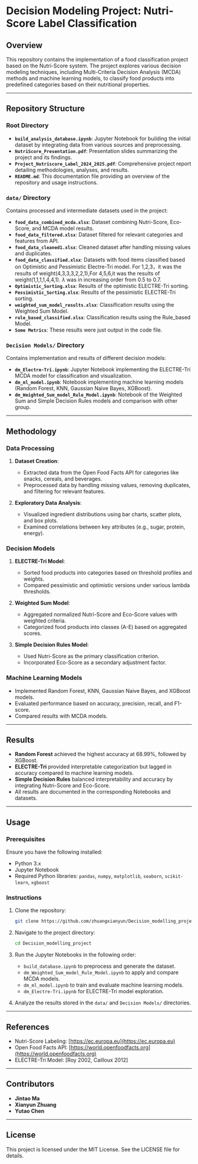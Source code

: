 # Decision Modeling Project: Nutri-Score Label Classification

## Overview
This repository contains the implementation of a food classification project based on the Nutri-Score system. The project explores various decision modeling techniques, including Multi-Criteria Decision Analysis (MCDA) methods and machine learning models, to classify food products into predefined categories based on their nutritional properties.

---

## Repository Structure

### Root Directory
- **`build_analysis_database.ipynb`**: Jupyter Notebook for building the initial dataset by integrating data from various sources and preprocessing.
- **`NutriScore_Presentation.pdf`**: Presentation slides summarizing the project and its findings.
- **`Project_Nutriscore_Label_2024_2025.pdf`**: Comprehensive project report detailing methodologies, analyses, and results.
- **`README.md`**: This documentation file providing an overview of the repository and usage instructions.

### `data/` Directory
Contains processed and intermediate datasets used in the project:
- **`food_data_combined_mcda.xlsx`**: Dataset combining Nutri-Score, Eco-Score, and MCDA model results.
- **`food_data_filtered.xlsx`**: Dataset filtered for relevant categories and features from API.
- **`food_data_cleaned1.xlsx`**: Cleaned dataset after handling missing values and duplicates.
- **`food_data_classified.xlsx`**: Datasets with food items classified based on Optimistic and Pessimistic Electre-Tri model. For 1,2,3，it was the results of weight(4,3,3,3,2,2,1),For 4,5,6,it was the results of weight(1,1,1,1,4,4,1). $\lambda$ was in increasing order from 0.5 to 0.7.
- **`Optimistic_Sorting.xlsx`**: Results of the optimistic ELECTRE-Tri sorting.
- **`Pessimistic_Sorting.xlsx`**: Results of the pessimistic ELECTRE-Tri sorting.
- **`weighted_sum_model_results.xlsx`**: Classification results using the Weighted Sum Model.
- **`rule_based_classified.xlsx`**: Classification results using the Rule_based Model.
- **`Some Metrics`**: These results were just output in the code file.


### `Decision Models/` Directory
Contains implementation and results of different decision models:
- **`dm_Electre-Tri.ipynb`**: Jupyter Notebook implementing the ELECTRE-Tri MCDA model for classification and visualization. 
- **`dm_ml_model.ipynb`**: Notebook implementing machine learning models (Random Forest, KNN, Gaussian Naive Bayes, XGBoost).
- **`dm_Weighted_Sum_model_Rule_Model.ipynb`**: Notebook of the Weighted Sum and Simple Decision Rules models and comparison with other group.

---

## Methodology

### Data Processing
1. **Dataset Creation**:
   - Extracted data from the Open Food Facts API for categories like snacks, cereals, and beverages.
   - Preprocessed data by handling missing values, removing duplicates, and filtering for relevant features.
   
2. **Exploratory Data Analysis**:
   - Visualized ingredient distributions using bar charts, scatter plots, and box plots.
   - Examined correlations between key attributes (e.g., sugar, protein, energy).

### Decision Models
1. **ELECTRE-Tri Model**:
   - Sorted food products into categories based on threshold profiles and weights.
   - Compared pessimistic and optimistic versions under various lambda thresholds.

2. **Weighted Sum Model**:
   - Aggregated normalized Nutri-Score and Eco-Score values with weighted criteria.
   - Categorized food products into classes (A-E) based on aggregated scores.

3. **Simple Decision Rules Model**:
   - Used Nutri-Score as the primary classification criterion.
   - Incorporated Eco-Score as a secondary adjustment factor.

### Machine Learning Models
- Implemented Random Forest, KNN, Gaussian Naive Bayes, and XGBoost models.
- Evaluated performance based on accuracy, precision, recall, and F1-score.
- Compared results with MCDA models.

---

## Results
- **Random Forest** achieved the highest accuracy at 68.99%, followed by XGBoost.
- **ELECTRE-Tri** provided interpretable categorization but lagged in accuracy compared to machine learning models.
- **Simple Decision Rules** balanced interpretability and accuracy by integrating Nutri-Score and Eco-Score.
- All results are documented in the corresponding Notebooks and datasets.

---

## Usage

### Prerequisites
Ensure you have the following installed:
- Python 3.x
- Jupyter Notebook
- Required Python libraries: `pandas`, `numpy`, `matplotlib`, `seaborn`, `scikit-learn`, `xgboost`

### Instructions
1. Clone the repository:
   ```bash
   git clone https://github.com/zhuangxianyun/Decision_modelling_project.git
   ```

2. Navigate to the project directory:
   ```bash
   cd Decision_modelling_project
   ```

3. Run the Jupyter Notebooks in the following order:
   - `build_database.ipynb` to preprocess and generate the dataset.
   - `dm_Weighted_Sum_model_Rule_Model.ipynb` to apply and compare MCDA models.
   - `dm_ml_model.ipynb` to train and evaluate machine learning models.
   - `dm_Electre-Tri.ipynb` for ELECTRE-Tri model exploration.

4. Analyze the results stored in the `data/` and `Decision Models/` directories.

---

## References
- Nutri-Score Labeling: [https://ec.europa.eu](https://ec.europa.eu)
- Open Food Facts API: [https://world.openfoodfacts.org](https://world.openfoodfacts.org)
- ELECTRE-Tri Model: [Roy 2002, Cailloux 2012]

---

## Contributors
- **Jintao Ma**
- **Xianyun Zhuang**
- **Yutao Chen**

---

## License
This project is licensed under the MIT License. See the LICENSE file for details.

